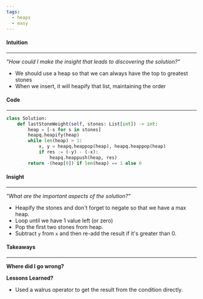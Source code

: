 ```yaml
---
tags:
  - heaps
  - easy
---
```

#### Intuition
---
_"How could I make the insight that leads to discovering the solution?"_
- We should use a heap so that we can always have the top to greatest stones
- When we insert, it will heapify that list, maintaining the order

#### Code
---

```python
class Solution:
    def lastStoneWeight(self, stones: List[int]) -> int:
        heap = [-s for s in stones]
        heapq.heapify(heap)
        while len(heap) > 1:
            x, y = heapq.heappop(heap), heapq.heappop(heap)
            if res := (-y) - (-x):
                heapq.heappush(heap, res)
        return -(heap[0]) if len(heap) == 1 else 0
```

#### Insight  
---
_"What are the important aspects of the solution?"_
- Heapify the stones and don't forget to negate so that we have a max heap.
- Loop until we have 1 value left (or zero)
- Pop the first two stones from heap.
- Subtract `y` from `x` and then re-add the result if it's greater than 0.

#### Takeaways
---
**Where did I go wrong?**

**Lessons Learned?**
- Used a walrus operator to get the result from the condition directly.